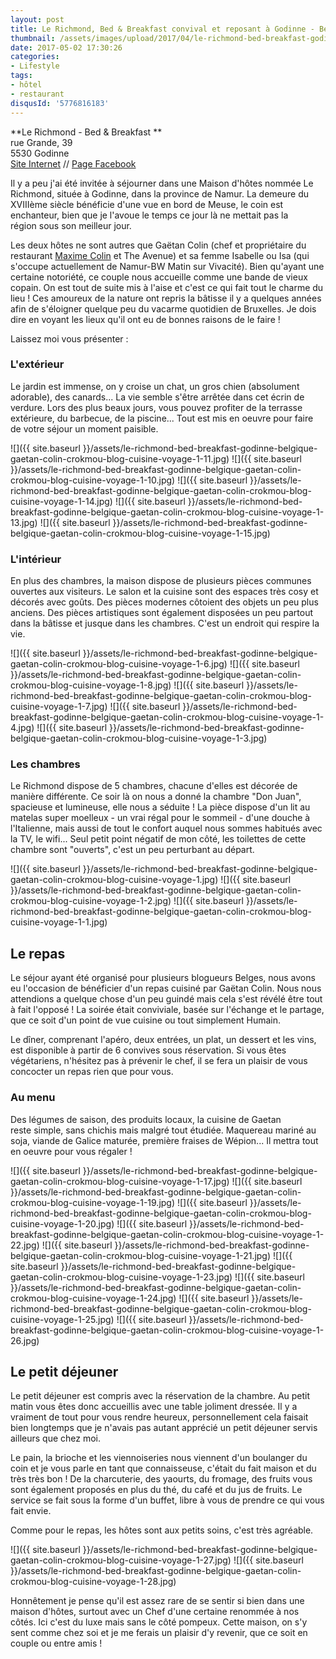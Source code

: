 ```yaml
---
layout: post
title: Le Richmond, Bed & Breakfast convival et reposant à Godinne - Belgique
thumbnail: /assets/images/upload/2017/04/le-richmond-bed-breakfast-godinne-belgique-gaetan-colin-crokmou-blog-cuisine-voyage-1-1.jpg
date: 2017-05-02 17:30:26
categories: 
- Lifestyle
tags: 
- hôtel
- restaurant
disqusId: '5776816183'
---
```


**Le Richmond - Bed & Breakfast **  
rue Grande, 39  
5530 Godinne  
[Site Internet](https://lerichmond.be) // [Page Facebook](https://www.facebook.com/LeRichmond.Dinant/)

Il y a peu j'ai été invitée à séjourner dans une Maison d'hôtes nommée Le Richmond, située à Godinne, dans la province de Namur. La demeure du XVIIIème siècle bénéficie d'une vue en bord de Meuse, le coin est enchanteur, bien que je l'avoue le temps ce jour là ne mettait pas la région sous son meilleur jour.

Les deux hôtes ne sont autres que Gaëtan Colin (chef et propriétaire du restaurant [Maxime Colin](http://www.crokmou.com/2016/09/maxime-colin-cuisine-dexception) et The Avenue) et sa femme Isabelle ou Isa (qui s'occupe actuellement de Namur-BW Matin sur Vivacité). Bien qu'ayant une certaine notoriété, ce couple nous accueille comme une bande de vieux copain. On est tout de suite mis à l'aise et c'est ce qui fait tout le charme du lieu ! Ces amoureux de la nature ont repris la bâtisse il y a quelques années afin de s'éloigner quelque peu du vacarme quotidien de Bruxelles. Je dois dire en voyant les lieux qu'il ont eu de bonnes raisons de le faire !

Laissez moi vous présenter :



### L'extérieur



Le jardin est immense, on y croise un chat, un gros chien (absolument adorable), des canards... La vie semble s'être arrêtée dans cet écrin de verdure. Lors des plus beaux jours, vous pouvez profiter de la terrasse extérieure, du barbecue, de la piscine... Tout est mis en oeuvre pour faire de votre séjour un moment paisible.

![]({{ site.baseurl }}/assets/le-richmond-bed-breakfast-godinne-belgique-gaetan-colin-crokmou-blog-cuisine-voyage-1-11.jpg) ![]({{ site.baseurl }}/assets/le-richmond-bed-breakfast-godinne-belgique-gaetan-colin-crokmou-blog-cuisine-voyage-1-10.jpg) ![]({{ site.baseurl }}/assets/le-richmond-bed-breakfast-godinne-belgique-gaetan-colin-crokmou-blog-cuisine-voyage-1-14.jpg) ![]({{ site.baseurl }}/assets/le-richmond-bed-breakfast-godinne-belgique-gaetan-colin-crokmou-blog-cuisine-voyage-1-13.jpg) ![]({{ site.baseurl }}/assets/le-richmond-bed-breakfast-godinne-belgique-gaetan-colin-crokmou-blog-cuisine-voyage-1-15.jpg)



### L'intérieur



En plus des chambres, la maison dispose de plusieurs pièces communes ouvertes aux visiteurs. Le salon et la cuisine sont des espaces très cosy et décorés avec goûts. Des pièces modernes côtoient des objets un peu plus anciens. Des pièces artistiques sont également disposées un peu partout dans la bâtisse et jusque dans les chambres. C'est un endroit qui respire la vie.

![]({{ site.baseurl }}/assets/le-richmond-bed-breakfast-godinne-belgique-gaetan-colin-crokmou-blog-cuisine-voyage-1-6.jpg) ![]({{ site.baseurl }}/assets/le-richmond-bed-breakfast-godinne-belgique-gaetan-colin-crokmou-blog-cuisine-voyage-1-8.jpg) ![]({{ site.baseurl }}/assets/le-richmond-bed-breakfast-godinne-belgique-gaetan-colin-crokmou-blog-cuisine-voyage-1-7.jpg) ![]({{ site.baseurl }}/assets/le-richmond-bed-breakfast-godinne-belgique-gaetan-colin-crokmou-blog-cuisine-voyage-1-4.jpg) ![]({{ site.baseurl }}/assets/le-richmond-bed-breakfast-godinne-belgique-gaetan-colin-crokmou-blog-cuisine-voyage-1-3.jpg)



### Les chambres



Le Richmond dispose de 5 chambres, chacune d'elles est décorée de manière différente. Ce soir là on nous a donné la chambre "Don Juan", spacieuse et lumineuse, elle nous a séduite ! La pièce dispose d'un lit au matelas super moelleux - un vrai régal pour le sommeil - d'une douche à l'Italienne, mais aussi de tout le confort auquel nous sommes habitués avec la TV, le wifi... Seul petit point négatif de mon côté, les toilettes de cette chambre sont "ouverts", c'est un peu perturbant au départ.

![]({{ site.baseurl }}/assets/le-richmond-bed-breakfast-godinne-belgique-gaetan-colin-crokmou-blog-cuisine-voyage-1.jpg) ![]({{ site.baseurl }}/assets/le-richmond-bed-breakfast-godinne-belgique-gaetan-colin-crokmou-blog-cuisine-voyage-1-2.jpg) ![]({{ site.baseurl }}/assets/le-richmond-bed-breakfast-godinne-belgique-gaetan-colin-crokmou-blog-cuisine-voyage-1-1.jpg)

## Le repas

Le séjour ayant été organisé pour plusieurs blogueurs Belges, nous avons eu l'occasion de bénéficier d'un repas cuisiné par Gaëtan Colin. Nous nous attendions a quelque chose d'un peu guindé mais cela s'est révélé être tout à fait l'opposé ! La soirée était conviviale, basée sur l'échange et le partage, que ce soit d'un point de vue cuisine ou tout simplement Humain.

Le dîner, comprenant l'apéro, deux entrées, un plat, un dessert et les vins, est disponible à partir de 6 convives sous réservation. Si vous êtes végétariens, n'hésitez pas à prévenir le chef, il se fera un plaisir de vous concocter un repas rien que pour vous.



### Au menu



Des légumes de saison, des produits locaux, la cuisine de Gaetan reste simple, sans chichis mais malgré tout étudiée. Maquereau mariné au soja, viande de Galice maturée, première fraises de Wépion... Il mettra tout en oeuvre pour vous régaler !

![]({{ site.baseurl }}/assets/le-richmond-bed-breakfast-godinne-belgique-gaetan-colin-crokmou-blog-cuisine-voyage-1-17.jpg) ![]({{ site.baseurl }}/assets/le-richmond-bed-breakfast-godinne-belgique-gaetan-colin-crokmou-blog-cuisine-voyage-1-19.jpg) ![]({{ site.baseurl }}/assets/le-richmond-bed-breakfast-godinne-belgique-gaetan-colin-crokmou-blog-cuisine-voyage-1-20.jpg) ![]({{ site.baseurl }}/assets/le-richmond-bed-breakfast-godinne-belgique-gaetan-colin-crokmou-blog-cuisine-voyage-1-22.jpg) ![]({{ site.baseurl }}/assets/le-richmond-bed-breakfast-godinne-belgique-gaetan-colin-crokmou-blog-cuisine-voyage-1-21.jpg) ![]({{ site.baseurl }}/assets/le-richmond-bed-breakfast-godinne-belgique-gaetan-colin-crokmou-blog-cuisine-voyage-1-23.jpg) ![]({{ site.baseurl }}/assets/le-richmond-bed-breakfast-godinne-belgique-gaetan-colin-crokmou-blog-cuisine-voyage-1-24.jpg) ![]({{ site.baseurl }}/assets/le-richmond-bed-breakfast-godinne-belgique-gaetan-colin-crokmou-blog-cuisine-voyage-1-25.jpg) ![]({{ site.baseurl }}/assets/le-richmond-bed-breakfast-godinne-belgique-gaetan-colin-crokmou-blog-cuisine-voyage-1-26.jpg)

## Le petit déjeuner

Le petit déjeuner est compris avec la réservation de la chambre. Au petit matin vous êtes donc accueillis avec une table joliment dressée. Il y a vraiment de tout pour vous rendre heureux, personnellement cela faisait bien longtemps que je n'avais pas autant apprécié un petit déjeuner servis ailleurs que chez moi.

Le pain, la brioche et les viennoiseries nous viennent d'un boulanger du coin et je vous parle en tant que connaisseuse, c'était du fait maison et du très très bon ! De la charcuterie, des yaourts, du fromage, des fruits vous sont également proposés en plus du thé, du café et du jus de fruits. Le service se fait sous la forme d'un buffet, libre à vous de prendre ce qui vous fait envie.

Comme pour le repas, les hôtes sont aux petits soins, c'est très agréable.

![]({{ site.baseurl }}/assets/le-richmond-bed-breakfast-godinne-belgique-gaetan-colin-crokmou-blog-cuisine-voyage-1-27.jpg) ![]({{ site.baseurl }}/assets/le-richmond-bed-breakfast-godinne-belgique-gaetan-colin-crokmou-blog-cuisine-voyage-1-28.jpg)

Honnêtement je pense qu'il est assez rare de se sentir si bien dans une maison d'hôtes, surtout avec un Chef d'une certaine renommée à nos côtés. Ici c'est du luxe mais sans le côté pompeux. Cette maison, on s'y sent comme chez soi et je me ferais un plaisir d'y revenir, que ce soit en couple ou entre amis !